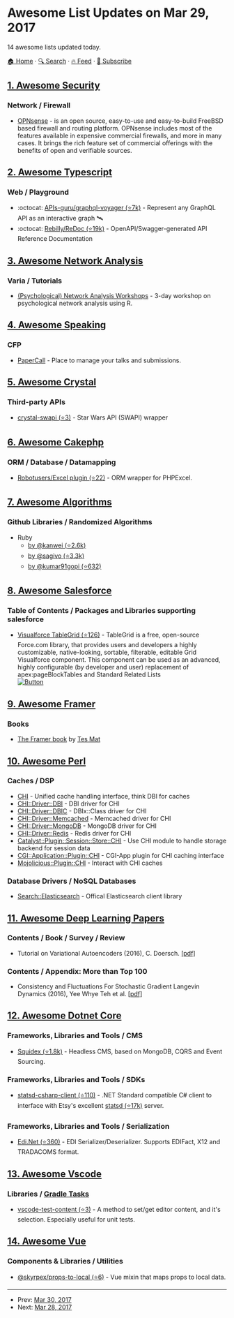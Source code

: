 # Awesome List Updates on Mar 29, 2017

14 awesome lists updated today.

[🏠 Home](/README.md) · [🔍 Search](https://test.trackawesomelist.com/search/) · [🔥 Feed](https://test.trackawesomelist.com/feed.xml) · [📮 Subscribe](https://trackawesomelist.us17.list-manage.com/subscribe?u=d2f0117aa829c83a63ec63c2f&id=36a103854c)



## [1. Awesome Security](/content/sbilly/awesome-security/README.md)

### Network / Firewall

*   [OPNsense](https://opnsense.org/) - is an open source, easy-to-use and easy-to-build FreeBSD based firewall and routing platform. OPNsense includes most of the features available in expensive commercial firewalls, and more in many cases. It brings the rich feature set of commercial offerings with the benefits of open and verifiable sources.

## [2. Awesome Typescript](/content/dzharii/awesome-typescript/README.md)

### Web / Playground

*   :octocat: [APIs-guru/graphql-voyager (⭐7k)](https://github.com/APIs-guru/graphql-voyager) - Represent any GraphQL API as an interactive graph 🛰️
*   :octocat: [Rebilly/ReDoc (⭐19k)](https://github.com/Rebilly/Redoc) - OpenAPI/Swagger-generated API Reference Documentation

## [3. Awesome Network Analysis](/content/briatte/awesome-network-analysis/README.md)

### Varia / Tutorials

*   [(Psychological) Network Analysis Workshops](http://eiko-fried.com/network-workshop/) - 3-day workshop on psychological network analysis using R.

## [4. Awesome Speaking](/content/matteofigus/awesome-speaking/README.md)

### CFP

*   [PaperCall](https://papercall.io/) - Place to manage your talks and submissions.

## [5. Awesome Crystal](/content/veelenga/awesome-crystal/README.md)

### Third-party APIs

*   [crystal-swapi (⭐3)](https://github.com/sb89/crystal-swapi) - Star Wars API (SWAPI) wrapper

## [6. Awesome Cakephp](/content/FriendsOfCake/awesome-cakephp/README.md)

### ORM / Database / Datamapping

*   [Robotusers/Excel plugin (⭐22)](https://github.com/robotusers/cakephp-excel) - ORM wrapper for PHPExcel.

## [7. Awesome Algorithms](/content/tayllan/awesome-algorithms/README.md)

### Github Libraries / Randomized Algorithms

*   Ruby
    *   [by @kanwei (⭐2.6k)](https://github.com/kanwei/algorithms)
    *   [by @sagivo (⭐3.3k)](https://github.com/sagivo/algorithms)
    *   [by @kumar91gopi (⭐632)](https://github.com/kumar91gopi/Algorithms-and-Data-Structures-in-Ruby)

## [8. Awesome Salesforce](/content/mailtoharshit/awesome-salesforce/README.md)

### Table of Contents / Packages and Libraries supporting salesforce

*   [Visualforce TableGrid (⭐126)](https://github.com/Up2Go/visualforce-table-grid) - TableGrid is a free, open-source Force.com library, that provides users and developers a highly customizable, native-looking, sortable, filterable, editable Grid Visualforce component. This component can be used as an advanced, highly configurable (by developer and user) replacement of apex:pageBlockTables and Standard Related Lists </br>
    [![Button](https://raw.githubusercontent.com/afawcett/githubsfdeploy/master/src/main/webapp/resources/img/deploy.png)](https://githubsfdeploy.herokuapp.com?owner=Up2Go\&repo=visualforce-table-grid)

## [9. Awesome Framer](/content/podo/awesome-framer/README.md)

### Books

*   [The Framer book](https://framerbook.com) by [Tes Mat](https://twitter.com/cptv8)

## [10. Awesome Perl](/content/hachiojipm/awesome-perl/README.md)

### Caches / DSP

*   [CHI](https://metacpan.org/pod/CHI) - Unified cache handling interface, think DBI for caches
*   [CHI::Driver::DBI](https://metacpan.org/pod/CHI::Driver::DBI) - DBI driver for CHI
*   [CHI::Driver::DBIC](https://metacpan.org/pod/CHI::Driver::DBIC) - DBIx::Class driver for CHI
*   [CHI::Driver::Memcached](https://metacpan.org/pod/CHI::Driver::Memcached) - Memcached driver for CHI
*   [CHI::Driver::MongoDB](https://metacpan.org/pod/CHI::Driver::MongoDB) - MongoDB driver for CHI
*   [CHI::Driver::Redis](https://metacpan.org/pod/CHI::Driver::Redis) - Redis driver for CHI
*   [Catalyst::Plugin::Session::Store::CHI](https://metacpan.org/pod/Catalyst::Plugin::Session::Store::CHI) -  Use CHI module to handle storage backend for session data
*   [CGI::Application::Plugin::CHI](https://metacpan.org/pod/CGI::Application::Plugin::CHI) - CGI-App plugin for CHI caching interface
*   [Mojolicious::Plugin::CHI](https://metacpan.org/pod/Mojolicious::Plugin::CHI) - Interact with CHI caches

### Database Drivers / NoSQL Databases

*   [Search::Elasticsearch](https://metacpan.org/pod/Search::Elasticsearch) - Offical Elasticsearch client library

## [11. Awesome Deep Learning Papers](/content/terryum/awesome-deep-learning-papers/README.md)

### Contents / Book / Survey / Review

*   Tutorial on Variational Autoencoders (2016), C. Doersch. [\[pdf\]](https://arxiv.org/pdf/1606.05908)

### Contents / Appendix: More than Top 100

*   Consistency and Fluctuations For Stochastic Gradient Langevin Dynamics (2016), Yee Whye Teh et al. [\[pdf\]](http://www.jmlr.org/papers/volume17/teh16a/teh16a.pdf)

## [12. Awesome Dotnet Core](/content/thangchung/awesome-dotnet-core/README.md)

### Frameworks, Libraries and Tools / CMS

*   [Squidex (⭐1.8k)](https://github.com/Squidex/squidex) - Headless CMS, based on MongoDB, CQRS and Event Sourcing.

### Frameworks, Libraries and Tools / SDKs

*   [statsd-csharp-client (⭐110)](https://github.com/Pereingo/statsd-csharp-client) - .NET Standard compatible C# client to interface with Etsy's excellent [statsd (⭐17k)](https://github.com/etsy/statsd) server.

### Frameworks, Libraries and Tools / Serialization

*   [Edi.Net (⭐360)](https://github.com/indice-co/EDI.Net) - EDI Serializer/Deserializer. Supports EDIFact, X12 and TRADACOMS format.

## [13. Awesome Vscode](/content/viatsko/awesome-vscode/README.md)

### Libraries / [Gradle Tasks](https://marketplace.visualstudio.com/items?itemName=richardwillis.vscode-gradle)

*   [vscode-test-content (⭐3)](https://github.com/mlewand-org/vscode-test-content) - A method to set/get editor content, and it's selection. Especially useful for unit tests.

## [14. Awesome Vue](/content/vuejs/awesome-vue/README.md)

### Components & Libraries / Utilities

*   [@skyrpex/props-to-local (⭐6)](https://github.com/skyrpex/props-to-local) - Vue mixin that maps props to local data.

---

- Prev: [Mar 30, 2017](/content/2017/03/30/README.md)
- Next: [Mar 28, 2017](/content/2017/03/28/README.md)